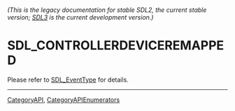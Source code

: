 ###### (This is the legacy documentation for stable SDL2, the current stable version; [SDL3](https://wiki.libsdl.org/SDL3/) is the current development version.)
# SDL_CONTROLLERDEVICEREMAPPED

Please refer to [SDL_EventType](SDL_EventType) for details.

----
[CategoryAPI](CategoryAPI), [CategoryAPIEnumerators](CategoryAPIEnumerators)

